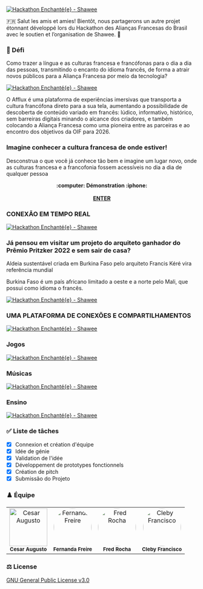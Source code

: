 [![Hackathon Enchanté{e} - Shawee](https://hackathon.jusblog.com/enchante/assets/img/form/header-2.png)](https://hackathonenchante.com.br/)

🇫🇷 Salut les amis et amies! Bientôt, nous partagerons un autre projet étonnant développé lors du Hackathon des Alianças Francesas do Brasil avec le soutien et l’organisation de Shawee. 👋

### :rocket: Défi

Como trazer a língua e as culturas francesa e francófonas para o dia a dia das pessoas, transmitindo o encanto do idioma francês, de forma a atrair novos públicos para a Aliança Francesa por meio da tecnologia?

[![Hackathon Enchanté{e} - Shawee](https://hackathon.jusblog.com/enchante/assets/img/main/logo.png)](https://hackathon.jusblog.com/enchante/)

O Afflux é uma plataforma de experiências imersivas que transporta a cultura francófona direto para a sua tela, aumentando a possibilidade de descoberta de conteúdo variado em francês: lúdico, informativo, histórico, sem barreiras digitais minando o alcance dos criadores, e também colocando a Aliança Francesa como uma pioneira entre as parceiras e ao encontro dos objetivos da OIF para 2026.

### Imagine conhecer a cultura francesa de onde estiver!

Desconstrua o que você já conhece tão bem e imagine um lugar novo, onde as culturas francesa e a francofonia fossem acessíveis no dia a dia de qualquer pessoa

<p align="center">
  <p align="center">
    <strong> :computer: Démonstration :iphone: </strong>
    <br>
    <br>
    <a href="https://hackathon.jusblog.com/enchante/"><strong>ENTER</strong></a>
  </p>
</p>

### CONEXÃO EM TEMPO REAL

[![Hackathon Enchanté{e} - Shawee](https://hackathon.jusblog.com/enchante/assets/img/screenshot/desktop.png)](https://hackathon.jusblog.com/enchante/app/live/)

### Já pensou em visitar um projeto do arquiteto ganhador do Prêmio Pritzker 2022 e sem sair de casa?

Aldeia sustentável criada em Burkina Faso pelo arquiteto Francis Kéré vira referência mundial

Burkina Faso é um país africano limitado a oeste e a norte pelo Mali, que possui como idioma o francês.

[![Hackathon Enchanté{e} - Shawee](https://hackathon.jusblog.com/enchante/assets/img/screenshot/live.png)](https://hackathon.jusblog.com/enchante/app/live/)

### UMA PLATAFORMA DE CONEXÕES E COMPARTILHAMENTOS

[![Hackathon Enchanté{e} - Shawee](https://hackathon.jusblog.com/enchante/assets/img/screenshot/login.png)](https://hackathon.jusblog.com/enchante/app/live/)

### Jogos

[![Hackathon Enchanté{e} - Shawee](https://hackathon.jusblog.com/enchante/assets/img/screenshot/game.png)](https://hackathon.jusblog.com/enchante/app/live/)

### Músicas

[![Hackathon Enchanté{e} - Shawee](https://hackathon.jusblog.com/enchante/assets/img/screenshot/music.png)](https://hackathon.jusblog.com/enchante/app/live/)

### Ensino

[![Hackathon Enchanté{e} - Shawee](https://hackathon.jusblog.com/enchante/assets/img/screenshot/text-to-speech.png)](https://hackathon.jusblog.com/enchante/app/live/)

### :white_check_mark: Liste de tâches

- [x] Connexion et création d'équipe
- [x] Idée de génie
- [x] Validation de l'idée
- [x] Développement de prototypes fonctionnels
- [x] Création de pitch
- [x] Submissão do Projeto

### :chess_pawn: Équipe

<table>
    <tr>
        <td align="center">
            <a href="https://www.linkedin.com/in/cesaran42/">
                <img src="https://hackathon.jusblog.com/enchante/assets/img/team/circle/cesaraugusto.png" width="100px;" alt="Cesar Augusto"/>
            </a>
            <br />
            <sub><b>Cesar Augusto</b></sub></a>
        </td>
        <td align="center">
            <a href="https://www.linkedin.com/in/fercfreire/">
                <img src="https://hackathon.jusblog.com/enchante/assets/img/team/circle/fercfreire.png" width="100px;" alt="Fernanda Freire" style="border-radius:50%" />
            </a>
            <br />
            <sub><b>Fernanda Freire</b></sub></a>
        </td>
        <td align="center">
            <a href="https://www.linkedin.com/in/fredsrocha/">
                <img src="https://hackathon.jusblog.com/enchante/assets/img/team/circle/fredsrocha.png" width="100px;" alt="Fred Rocha" style="border-radius:50%" />
            </a>
            <br />
            <sub><b>Fred Rocha</b></sub></a>
        </td>
        <td align="center">
            <a href="https://www.linkedin.com/in/cleby-francisco-silva/">
                <img src="https://hackathon.jusblog.com/enchante/assets/img/team/circle/clebyfrancisco.png" width="100px;" alt="Cleby Francisco" style="border-radius:50%" />
            </a>
            <br />
            <sub><b>Cleby Francisco</b></sub></a>
        </td>
    </tr>
</table>

### :balance_scale: License

[GNU General Public License v3.0](https://github.com/FredSRocha/EnchanteHackathon2022/blob/main/LICENSE "License")
